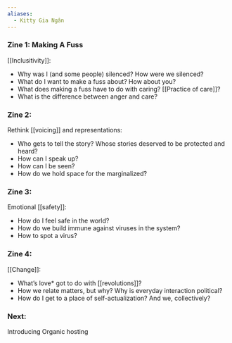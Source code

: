 ```yaml
---
aliases:
  - Kitty Gia Ngân
---
```


### Zine 1: Making A Fuss
[[Inclusitivity]]:

* Why was I (and some people) silenced? How were we silenced?  
* What do I want to make a fuss about? How about you?  
* What does making a fuss have to do with caring? [[Practice of care]]?  
* What is the difference between anger and care?

### Zine 2: 
Rethink [[voicing]] and representations:  
  
* Who gets to tell the story? Whose stories deserved to be protected and heard?  
* How can I speak up?  
* How can I be seen?  
* How do we hold space for the marginalized?

### Zine 3: 
Emotional [[safety]]:

* How do I feel safe in the world?  
* How do we build immune against viruses in the system?  
* How to spot a virus?

### Zine 4: 
[[Change]]:

* What’s love* got to do with [[revolutions]]?  
* How we relate matters, but why? Why is everyday interaction political? 
* How do I get to a place of self-actualization? And we, collectively?

### Next:
Introducing Organic hosting
